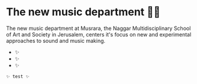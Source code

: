 # The new music department 👋🎶

The new music department at Musrara, the Naggar Multidisciplinary School of Art and Society in Jerusalem, centers it's focus on new and experimental approaches to sound and music making.

- ✨
- ✨
- ✨


```
✨ test ✨
```

<!--

**Here are some ideas to get you started:**

🙋‍♀️ A short introduction - what is your organization all about?
🌈 Contribution guidelines - how can the community get involved?
👩‍💻 Useful resources - where can the community find your docs? Is there anything else the community should know?
🍿 Fun facts - what does your team eat for breakfast?
🧙 Remember, you can do mighty things with the power of [Markdown](https://docs.github.com/github/writing-on-github/getting-started-with-writing-and-formatting-on-github/basic-writing-and-formatting-syntax)
-->
